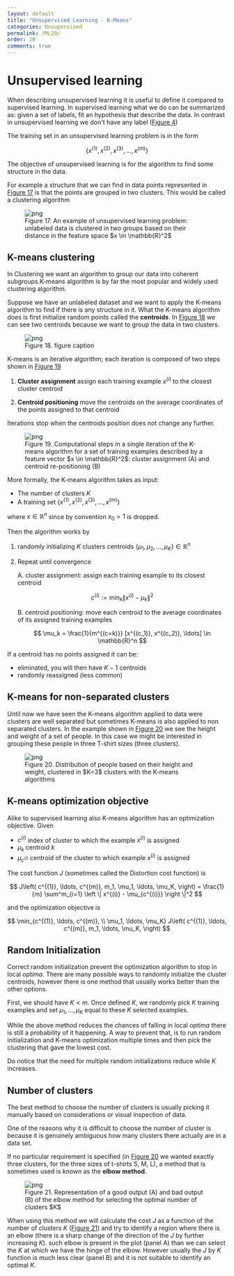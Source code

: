 ```yaml
---
layout: default
title: "Unsupervised Learning - K-Means"
categories: Unsupervised
permalink: /ML20/
order: 20
comments: true
---
```


# Unsupervised learning
When describing unsupervised learning it is useful to define it compared to supervised learning. In supervised learning what we do can be summarized as: given a set of labels, fit an hypothesis that describe the data. In contrast in unsupervised learning we don't have any label (<a href="{{site.basurl}}/ML/ML1#iris">Figure 4</a>)

The training set in an unsupervised learning problem is in the form

$$
\left \{ x^{(1)}, x^{(2)}, x^{(3)}, \ldots, x^{(m)} \right \}
$$

The objective of unsupervised learning is for the algorithm to find some structure in the data.

For example a structure that we can find in data points represented in <a href="#simpleclusters">Figure 17</a> is that the points are grouped in two clusters. This would be called a clustering algorithm


    

<figure id="simpleclusters">
    <img src="{{site.baseurl}}/pages/ML-20-UnsupervisedLearning_files/ML-20-UnsupervisedLearning_2_0.png" alt="png">
    <figcaption>Figure 17. An example of unsupervised learning problem: unlabeled data is clustered in two groups based on their distance in the feature space $x \in \mathbb{R}^2$</figcaption>
</figure>

## K-means clustering
In Clustering we want an algorithm to group our data into coherent subgroups.K-means algorithm is by far the most popular and widely used clustering algorithm.

Suppose we have an unlabeled dataset and we want to apply the K-means algorithm to find if there is any structure in it. What the K-means algorithm does is first initialize random points called the **centroids**. In <a href="#kmeanscentroids">Figure 18</a> we can see two centroids because we want to group the data in two clusters.




    

<figure id="kmeanscentroids">
    <img src="{{site.baseurl}}/pages/ML-20-UnsupervisedLearning_files/ML-20-UnsupervisedLearning_4_0.png" alt="png">
    <figcaption>Figure 18. figure caption</figcaption>
</figure>

K-means is an iterative algorithm; each iteration is composed of two steps shown in <a href="#kmeansteps">Figure 19</a>

1. **Cluster assignment** assign each training example $x^{(i)}$ to the closest cluster centroid

2. **Centroid positioning** move the centroids on the average coordinates of the points assigned to that centroid

Iterations stop when the centroids position does not change any further.


    

<figure id="kmeansteps">
    <img src="{{site.baseurl}}/pages/ML-20-UnsupervisedLearning_files/ML-20-UnsupervisedLearning_6_0.png" alt="png">
    <figcaption>Figure 19. Computational steps in a single iteration of the K-means algorithm for a set of training examples described by a feature vector $x \in \mathbb{R}^2$: cluster assignment (A) and centroid re-positioning (B)</figcaption>
</figure>

More formally, the K-means algorithm takes as input:

* The number of clusters $K$
* A training set $\left \lbrace x^{(1)}, x^{(2)}, x^{(3)}, \ldots, x^{(m)} \right \rbrace$

where $x \in \mathbb{R}^n$ since by convention $x_0=1$ is dropped.

Then the algorithm works by

1. randomly initializing $K$ clusters centroids $\{ \mu_1, \mu_2, \ldots, \mu_K \} \in \mathbb{R}^n$

2. Repeat until convergence

    A. cluster assignment: assign each training example to its closest centroid

    $$
    c^{(i)} := \min_k \| x^{(i)} - \mu_k \|^2
    $$

    B. centroid positioning: move each centroid to the average coordinates of its assigned training examples
    
    $$
    \mu_k = \frac{1}{m^{(c=k)}} [x^{(c_1)}, x^{(c_2)}, \ldots] \in \mathbb{R}^n
    $$

If a centroid has no points assigned it can be:

* eliminated, you will then have $K-1$ centroids
* randomly reassigned (less common)

## K-means for non-separated clusters
Until now we have seen the K-means algorithm applied to data were clusters are well separated but sometimes K-means is also applied to non separated clusters. In the example shown in <a href="#tshirtsizes">Figure 20</a> we see the height and weight of a set of people. In this case we might be interested in grouping these people in three T-shirt sizes (three clusters).


    

<figure id="tshirtsizes">
    <img src="{{site.baseurl}}/pages/ML-20-UnsupervisedLearning_files/ML-20-UnsupervisedLearning_8_0.png" alt="png">
    <figcaption>Figure 20. Distribution of people based on their height and weight, clustered in $K=3$ clusters with the K-means algorithms</figcaption>
</figure>

## K-means optimization objective
Alike to supervised learning also K-means algorithm has an optimization objective. Given

* $c^{(i)}$ index of cluster to which the example $x^{(i)}$ is assigned
* $\mu_k$ centroid $k$
* $\mu_{c^{(i)}}$ centroid of the cluster to which example $x^{(i)}$ is assigned

The cost function $J$ (sometimes called the Distortion cost function) is

$$
J\left( c^{(1)}, \ldots, c^{(m)}, m_1, \mu_1, \ldots, \mu_K, \right) = \frac{1}{m} \sum^m_{i=1} \left \| x^{(i)} - \mu_{c^{(i)}} \right \|^2
$$

and the optimization objective is 

$$
\min_{c^{(1)}, \ldots, c^{(m)}, \\ \mu_1, \ldots, \mu_K} J\left( c^{(1)}, \ldots, c^{(m)}, m_1, \ldots, \mu_K, \right)
$$

## Random Initialization
Correct random initialization prevent the optimization algorithm to stop in local *optima*. There are many possible ways to randomly initialize the cluster centroids, however there is one method that usually works better than the other options.

First, we should have $K < m$. Once defined $K$, we randomly pick $K$ training examples and set $\mu_1, \ldots, \mu_K$ equal to these $K$ selected examples.

While the above method reduces the chances of falling in local *optima* there is still a probability of it happening. A way to prevent that, is to run random initialization and K-means optimization multiple times and then pick the clustering that gave the lowest cost.

Do notice that the need for multiple random initializations reduce while $K$ increases.

## Number of clusters
The best method to choose the number of clusters is usually picking it manually based on considerations or visual inspection of data.

One of the reasons why it is difficult to choose the number of cluster is because it is genuinely ambiguous how many clusters there actually are in a data set.

If no particular requirement is specified (in <a href="#tshirtsizes">Figure 20</a> we wanted exactly three clusters, for the three sizes of t-shirts S, M, L), a method that is sometimes used is known as the **elbow method**.


    

<figure id="elbow">
    <img src="{{site.baseurl}}/pages/ML-20-UnsupervisedLearning_files/ML-20-UnsupervisedLearning_11_0.png" alt="png">
    <figcaption>Figure 21. Representation of a good output (A) and bad output (B) of the elbow method for selecting the optimal number of clusters $K$</figcaption>
</figure>

When using this method we will calculate the cost $J$ as a function of the number of clusters $K$ (<a href="#elbow">Figure 21</a>) and try to identify a region where there is an elbow (there is a sharp change of the direction of the $J$ by further increasing $K$). such elbow is present in the plot (panel A) than we can select the $K$ at which we have the hinge of the elbow. However usually the $J$ by $K$ function is much less clear (panel B) and it is not suitable to identify an optimal $K$.
